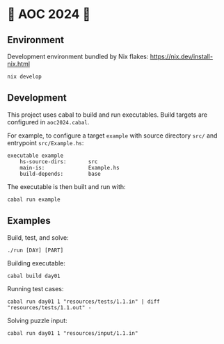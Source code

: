 # 🎄 AOC 2024 🌟

## Environment

Development environment bundled by Nix flakes: https://nix.dev/install-nix.html

    nix develop

## Development

This project uses cabal to build and run executables. Build targets are configured in `aoc2024.cabal`.

For example, to configure a target `example` with source directory `src/` and entrypoint `src/Example.hs`:

    executable example
        hs-source-dirs:       src
        main-is:              Example.hs
        build-depends:        base

 The executable is then built and run with:

    cabal run example

## Examples

Build, test, and solve:

    ./run [DAY] [PART]

Building executable:

    cabal build day01

Running test cases:

    cabal run day01 1 "resources/tests/1.1.in" | diff "resources/tests/1.1.out" -

Solving puzzle input:

    cabal run day01 1 "resources/input/1.1.in"
